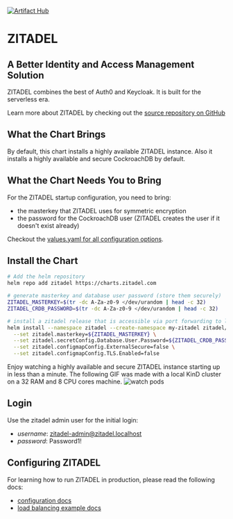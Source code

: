 [![Artifact Hub](https://img.shields.io/endpoint?url=https://artifacthub.io/badge/repository/zitadel)](https://artifacthub.io/packages/search?repo=zitadel)

# ZITADEL

## A Better Identity and Access Management Solution

ZITADEL combines the best of Auth0 and Keycloak.
It is built for the serverless era.

Learn more about ZITADEL by checking out the [source repository on GitHub](https://github.com/zitadel/zitadel)

## What the Chart Brings

By default, this chart installs a highly available ZITADEL instance.
Also it installs a highly available and secure CockroachDB by default.

## What the Chart Needs You to Bring
For the ZITADEL startup configuration, you need to bring:
- the masterkey that ZITADEL uses for symmetric encryption
- the password for the CockroachDB user (ZITADEL creates the user if it doesn't exist already)

Checkout the [values.yaml for all configuration options](https://github.com/zitadel/zitadel-charts/blob/main/charts/zitadel/values.yaml).

## Install the Chart

```bash
# Add the helm repository
helm repo add zitadel https://charts.zitadel.com

# generate masterkey and database user password (store them securely)
ZITADEL_MASTERKEY=$(tr -dc A-Za-z0-9 </dev/urandom | head -c 32)
ZITADEL_CRDB_PASSWORD=$(tr -dc A-Za-z0-9 </dev/urandom | head -c 32)

# install a zitadel release that is accessible via port forwarding to localhost
helm install --namespace zitadel --create-namespace my-zitadel zitadel/zitadel \
  --set zitadel.masterkey=${ZITADEL_MASTERKEY} \
  --set zitadel.secretConfig.Database.User.Password=${ZITADEL_CRDB_PASSWORD} \
  --set zitadel.configmapConfig.ExternalSecure=false \
  --set zitadel.configmapConfig.TLS.Enabled=false
```

Enjoy watching a highly available and secure ZITADEL instance starting up in less than a minute.
The following GIF was made with a local KinD cluster on a 32 RAM and 8 CPU cores machine.
![watch pods](https://github.com/zitadel/zitadel-charts/raw/main/watch-pods.gif "Watch Pods")

## Login

Use the zitadel admin user for the initial login:
- *username*: zitadel-admin@zitadel.localhost
- *password*: Password1!

## Configuring ZITADEL

For learning how to run ZITADEL in production, please read the following docs:
- [configuration docs](https://docs.zitadel.com/docs/guides/installation/configure)
- [load balancing example docs](https://docs.zitadel.com/docs/guides/installation/loadbalancing-example)

